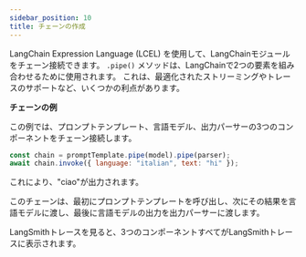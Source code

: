 ```yaml
---
sidebar_position: 10
title: チェーンの作成
---
```


LangChain Expression Language (LCEL) を使用して、LangChainモジュールをチェーン接続できます。
`.pipe()` メソッドは、LangChainで2つの要素を組み合わせるために使用されます。
これは、最適化されたストリーミングやトレースのサポートなど、いくつかの利点があります。

**チェーンの例**

この例では、プロンプトテンプレート、言語モデル、出力パーサーの3つのコンポーネントをチェーン接続します。

```javascript
const chain = promptTemplate.pipe(model).pipe(parser);
await chain.invoke({ language: "italian", text: "hi" });
```

これにより、"ciao"が出力されます。

このチェーンは、最初にプロンプトテンプレートを呼び出し、次にその結果を言語モデルに渡し、最後に言語モデルの出力を出力パーサーに渡します。

LangSmithトレースを見ると、3つのコンポーネントすべてがLangSmithトレースに表示されます。
